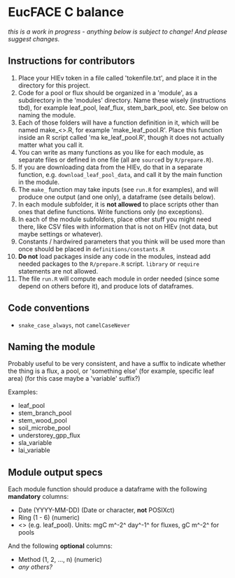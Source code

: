 # EucFACE C balance

*this is a work in progress - anything below is subject to change! And please suggest changes.*



## Instructions for contributors

1. Place your HIEv token in a file called 'tokenfile.txt', and place it in the directory for this project.
2. Code for a pool or flux should be organized in a 'module', as a subdirectory in the 'modules' directory. Name these wisely (instructions tbd), for example leaf_pool, leaf_flux, stem_bark_pool, etc. See below on naming the module.
3. Each of those folders will have a function definition in it, which will be named make_<<module>>.R, for example 'make_leaf_pool.R'. Place this function inside an R script called 'ma  ke_leaf_pool.R', though it does not actually matter what you call it.
4. You can write as many functions as you like for each module, as separate files or defined in one file (all are `source`d by `R/prepare.R`).
5. If you are downloading data from the HIEv, do that in a separate function, e.g. `download_leaf_pool_data`, and call it by the main function in the module.
6. The `make_` function may take inputs (see `run.R` for examples), and will produce one output (and one only), a dataframe (see details below).
7. In each module subfolder, it is **not allowed** to place scripts other than ones that define functions. Write functions only (no exceptions).
8. In each of the module subfolders, place other stuff you might need there, like CSV files with information that is not on HIEv (not data, but maybe settings or whatever).
9. Constants / hardwired parameters that you think will be used more than once should be placed in `definitions/constants.R`
10. **Do not** load packages inside any code in the modules, instead add needed packages to the `R/prepare.R` script. `library` or `require` statements are not allowed.
11. The file `run.R` will compute each module in order needed (since some depend on others before it), and produce lots of dataframes.


## Code conventions

- `snake_case_always`, not `camelCaseNever`



## Naming the module

Probably useful to be very consistent, and have a suffix to indicate whether the thing is a flux, a pool, or 'something else' (for example, specific leaf area) (for this case maybe a 'variable' suffix?)

Examples:
- leaf_pool
- stem_branch_pool
- stem_wood_pool
- soil_microbe_pool
- understorey_gpp_flux
- sla_variable
- lai_variable



## Module output specs

Each module function should produce a dataframe with the following **mandatory** columns:

- Date (YYYY-MM-DD) (Date or character, **not** POSIXct)
- Ring (1 - 6) (numeric)
- <<module>> (e.g. leaf_pool). Units: mgC m^-2^ day^-1^ for fluxes, gC m^-2^ for pools

And the following **optional** columns:

- Method (1, 2, ..., n) (numeric)
- *any others?*


